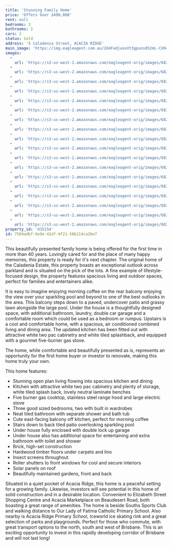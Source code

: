 ```yaml
---
title: 'Stunning Family Home'
price: 'Offers Over $490,000'
rent: null
bedrooms: 3
bathrooms: 2
cars: 2
status: Sold
address: '5 Caladenia Street, ACACIA RIDGE'
main_image: 'https://img.eagleagent.com.au/2k6FadjuoxVt3gpuns052mL-CX0=/1280x854/smart/https://s3-us-west-2.amazonaws.com/eagleagent-orig/images/6821067/124835430-image-M.jpg'
images:
  -
    url: 'https://s3-us-west-2.amazonaws.com/eagleagent-orig/images/6821084/124835430-image-R.jpg'
  -
    url: 'https://s3-us-west-2.amazonaws.com/eagleagent-orig/images/6821083/124835430-image-Q.jpg'
  -
    url: 'https://s3-us-west-2.amazonaws.com/eagleagent-orig/images/6821082/124835430-image-P.jpg'
  -
    url: 'https://s3-us-west-2.amazonaws.com/eagleagent-orig/images/6821081/124835430-image-O.jpg'
  -
    url: 'https://s3-us-west-2.amazonaws.com/eagleagent-orig/images/6821080/124835430-image-N.jpg'
  -
    url: 'https://s3-us-west-2.amazonaws.com/eagleagent-orig/images/6821079/124835430-image-L.jpg'
  -
    url: 'https://s3-us-west-2.amazonaws.com/eagleagent-orig/images/6821078/124835430-image-K.jpg'
  -
    url: 'https://s3-us-west-2.amazonaws.com/eagleagent-orig/images/6821077/124835430-image-J.jpg'
  -
    url: 'https://s3-us-west-2.amazonaws.com/eagleagent-orig/images/6821076/124835430-image-I.jpg'
  -
    url: 'https://s3-us-west-2.amazonaws.com/eagleagent-orig/images/6821075/124835430-image-H.jpg'
  -
    url: 'https://s3-us-west-2.amazonaws.com/eagleagent-orig/images/6821074/124835430-image-G.jpg'
  -
    url: 'https://s3-us-west-2.amazonaws.com/eagleagent-orig/images/6821073/124835430-image-F.jpg'
  -
    url: 'https://s3-us-west-2.amazonaws.com/eagleagent-orig/images/6821072/124835430-image-E.jpg'
  -
    url: 'https://s3-us-west-2.amazonaws.com/eagleagent-orig/images/6821071/124835430-image-D.jpg'
  -
    url: 'https://s3-us-west-2.amazonaws.com/eagleagent-orig/images/6821070/124835430-image-C.jpg'
  -
    url: 'https://s3-us-west-2.amazonaws.com/eagleagent-orig/images/6821069/124835430-image-B.jpg'
  -
    url: 'https://s3-us-west-2.amazonaws.com/eagleagent-orig/images/6821068/124835430-image-A.jpg'
  -
    url: 'https://s3-us-west-2.amazonaws.com/eagleagent-orig/images/6821067/124835430-image-M.jpg'
property_id: '435154'
id: 7504adbf-9e9e-41df-9f21-58b214ca2be7
---
```

This beautifully presented family home is being offered for the first time in more than 40 years. Lovingly cared for and the place of many happy memories, this property is ready for it's next chapter. The original home of the Caladenia Estate, this property boasts an exceptional outlook across parkland and is situated on the pick of the lots. A fine example of lifestyle-focused design, the property features spacious living and outdoor spaces, perfect for families and entertainers alike.

It is easy to imagine enjoying morning coffee on the rear balcony enjoying the view over your sparkling pool and beyond to one of the best outlooks in the area. This balcony steps down to a paved, undercover patio and grassy lawn alongside the large pool. Under the house is a thoughtfully designed space, with additional bathroom, laundry, double car garage and a comfortable room which could be used as a bedroom or rumpus. Upstairs is a cool and comfortable home, with a spacious, air conditioned combined living and dining area. The updated kitchen has been fitted out with attractive white two pac cabinetry and white tiled splashback, and equipped with a gourmet five-burner gas stove.

The home, while comfortable and beautifully presented as is, represents an opportunity for the first home buyer or investor to renovate, making this home truly your own.

This home features:

*  Stunning open plan living flowing into spacious kitchen and dining
*  Kitchen with attractive white two pac cabinetry and plenty of storage, white tiled splash back, lovely neutral laminate benches
*  Five burner gas cooktop, stainless steel range hood and large electric stove
*  Three good sized bedrooms, two with built in wardrobes
*  Neat tiled bathroom with separate shower and bath tub
*  Cute east-facing balcony off kitchen, perfect for morning coffee
*  Stairs down to back tiled patio overlooking sparkling pool
*  Under house fully enclosed with double lock up garage
*  Under house also has additional space for entertaining and extra bathroom with toilet and shower
*  Brick, high-set construction
*  Hardwood timber floors under carpets and lino
*  Insect screens throughout
*  Roller shutters to front windows for cool and secure interiors
*  Solar panels on roof
*  Beautifully maintained gardens, front and back

Situated in a quiet pocket of Acacia Ridge, this home is a peaceful setting for a growing family. Likewise, investors will see potential in this home of solid construction and in a desirable location. Convenient to Elizabeth Street Shopping Centre and Acacia Marketplace on Beaudesert Road, both boasting a great range of amenities. The home is beside Souths Sports Club and walking distance to Our Lady of Fatima Catholic Primary School. Also nearby is Acacia Ridge Primary School, Iceworld ice skating rink and a great selection of parks and playgrounds. Perfect for those who commute, with great transport options to the north, south and west of Brisbane. This is an exciting opportunity to invest in this rapidly developing corridor of Brisbane and will not last long!